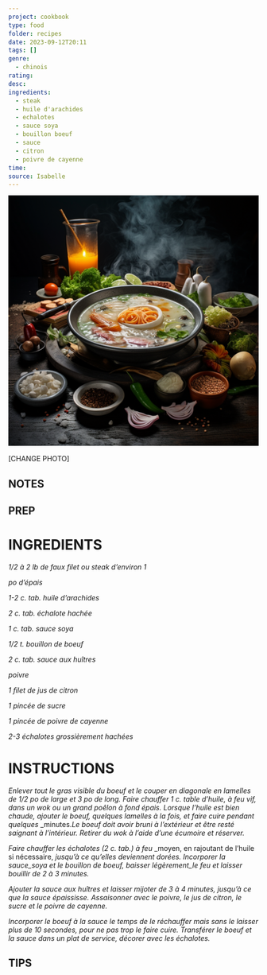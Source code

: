 ```yaml
---
project: cookbook
type: food
folder: recipes
date: 2023-09-12T20:11
tags: []
genre:
  - chinois
rating: 
desc: 
ingredients:
  - steak
  - huile d'arachides
  - echalotes
  - sauce soya
  - bouillon boeuf
  - sauce
  - citron
  - poivre de cayenne
time: 
source: Isabelle
---
```


![IMAGE](_default.png)


[CHANGE PHOTO]


## NOTES




## PREP


# INGREDIENTS

_1/2 à 2 lb de faux filet ou steak d’environ 1_

_po d’épais_

_1-2 c. tab. huile d’arachides_

_2 c. tab. échalote hachée_

_1 c. tab. sauce soya_

_1/2 t. bouillon de boeuf_

_2 c. tab. sauce aux huîtres_

_poivre_

_1 filet de jus de citron_

_1 pincée de sucre_

_1 pincée de poivre de cayenne_

_2-3 échalotes grossièrement hachées_


# INSTRUCTIONS

_Enlever tout le gras visible du boeuf et le couper_
_en diagonale en lamelles de 1/2 po de_
_large et 3 po de long. Faire chauffer 1 c. table_
_d’huile, à feu vif, dans un wok ou un grand_
_poêlon à fond épais. Lorsque l’huile est bien_
_chaude, ajouter le boeuf, quelques lamelles_
_à la fois, et faire cuire pendant quelques_
_minutes._Le boeuf doit avoir bruni à l’extérieur_
_et être resté saignant à l’intérieur. Retirer du_
_wok à l’aide d’une écumoire et réserver._

_Faire chauffer les échalotes (2 c. tab.) à feu_
_moyen, en rajoutant de l’huile si nécessaire,
_jusqu’à ce qu’elles deviennent dorées. Incorporer_
_la sauce_soya et le bouillon de boeuf,_
_baisser légèrement_le feu et laisser bouillir de 2_
_à 3 minutes._

_Ajouter la sauce aux huîtres et laisser mijoter_
_de 3 à 4 minutes, jusqu’à ce que la sauce épaississe._
_Assaisonner avec le poivre, le jus de_
_citron, le sucre et le poivre de cayenne._

_Incorporer le boeuf à la sauce le temps de_
_le réchauffer mais sans le laisser plus de 10_
_secondes, pour ne pas trop le faire cuire._
_Transférer le boeuf et la sauce dans un plat_
_de service, décorer avec les échalotes._



## TIPS



